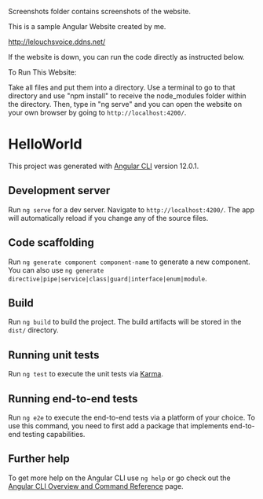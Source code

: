 Screenshots folder contains screenshots of the website.

This is a sample Angular Website created by me.


http://lelouchsvoice.ddns.net/

If the website is down, you can run the code directly as instructed below.


To Run This Website:

Take all files and put them into a directory. Use a terminal to go to that directory and use "npm install" to receive the node_modules folder within the directory. Then, type in "ng serve" and you can open the website on your own browser by going to `http://localhost:4200/`.

# HelloWorld

This project was generated with [Angular CLI](https://github.com/angular/angular-cli) version 12.0.1.

## Development server

Run `ng serve` for a dev server. Navigate to `http://localhost:4200/`. The app will automatically reload if you change any of the source files.

## Code scaffolding

Run `ng generate component component-name` to generate a new component. You can also use `ng generate directive|pipe|service|class|guard|interface|enum|module`.

## Build

Run `ng build` to build the project. The build artifacts will be stored in the `dist/` directory.

## Running unit tests

Run `ng test` to execute the unit tests via [Karma](https://karma-runner.github.io).

## Running end-to-end tests

Run `ng e2e` to execute the end-to-end tests via a platform of your choice. To use this command, you need to first add a package that implements end-to-end testing capabilities.

## Further help

To get more help on the Angular CLI use `ng help` or go check out the [Angular CLI Overview and Command Reference](https://angular.io/cli) page.
